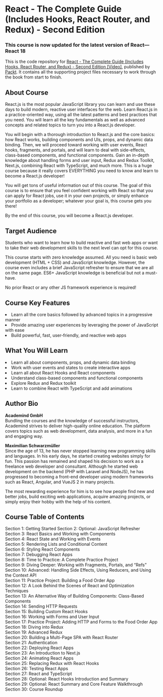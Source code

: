 # React - The Complete Guide (Includes Hooks, React Router, and Redux) - Second Edition

### This course is now updated for the latest version of React—React 18

This is the code repository for [React - The Complete Guide (Includes Hooks, React Router, and Redux) - Second Edition [Video]](https://www.packtpub.com/product/react-the-complete-guide-includes-hooks-react-router-and-redux-second-edition-video/9781801812603), published by [Packt](https://www.packtpub.com/?utm_source=github). It contains all the supporting project files necessary to work through the book from start to finish.


## About Course


React.js is the most popular JavaScript library you can learn and use these days to build modern, reactive user interfaces for the web. Learn React.js in a practice-oriented way, using all the latest patterns and best practices that you need. You will learn all the key fundamentals as well as advanced concepts and related topics to turn you into a React.js developer.  
  
You will begin with a thorough introduction to React.js and the core basics: how React works, building components and UIs, props, and dynamic data binding. Then, we will proceed toward working with user events, React hooks, fragments, and portals, and will learn to deal with side-effects, class-based components, and functional components. Gain an in-depth knowledge about handling forms and user input, Redux and Redux Toolkit, Next.js, combining React with TypeScript, and much more. This is a huge course because it really covers EVERYTHING you need to know and learn to become a React.js developer!  
  
You will get tons of useful information out of this course. The goal of this course is to ensure that you feel confident working with React so that you can apply for React jobs, use it in your own projects, or simply enhance your portfolio as a developer; whatever your goal is, this course gets you there!  
  
By the end of this course, you will become a React.js developer.

## Target Audience

Students who want to learn how to build reactive and fast web apps or want to take their web development skills to the next level can opt for this course.  
  
This course starts with zero knowledge assumed. All you need is basic web development (HTML + CSS) and JavaScript knowledge. However, the course even includes a brief JavaScript refresher to ensure that we are all on the same page. ES6+ JavaScript knowledge is beneficial but not a must-have.  
  
No prior React or any other JS framework experience is required!

## Course Key Features

<li>  Learn all the core basics followed by advanced topics in a progressive manner  
<li>  Provide amazing user experiences by leveraging the power of JavaScript with ease  
<li>  Build powerful, fast, user-friendly, and reactive web apps </li>

## What You Will Learn

<li>Learn all about components, props, and dynamic data binding
<li>Work with user events and states to create interactive apps
<li>Learn all about React Hooks and React components
<li>Understand class-based components and functional components 
<li>Explore Redux and Redux toolkit
<li>Learn to combine React with TypeScript and add animations </li>

## Author Bio

**Academind GmbH**<br>
Bundling the courses and the knowledge of successful instructors, Academind strives to deliver high-quality online education. The platform covers topics such as web development, data analysis, and more in a fun and engaging way.  
  
**Maximilian Schwarzmüller**<br>
Since the age of 13, he has never stopped learning new programming skills and languages. In his early days, he started creating websites simply for fun. This passion has remained and shaped his decision to work as a freelance web developer and consultant. Although he started web development on the backend (PHP with Laravel and NodeJS), he has progressed to becoming a front-end developer using modern frameworks such as React, Angular, and VueJS 2 in many projects.  
  
The most rewarding experience for him is to see how people find new and better jobs, build exciting web applications, acquire amazing projects, or simply enjoy their hobby with the help of his content.

## Course Table of Contents
Section 1: Getting Started
Section 2: Optional: JavaScript Refresher<br>
Section 3: React Basics and Working with Components<br>
Section 4: React State and Working with Events<br>
Section 5: Rendering Lists and Conditional Content<br>
Section 6: Styling React Components<br>
Section 7: Debugging React Apps<br>
Section 8: Time to Practice: A Complete Practice Project<br>
Section 9: Diving Deeper: Working with Fragments, Portals, and “Refs”<br>
Section 10: Advanced: Handling Side Effects, Using Reducers, and Using the Context API<br>
Section 11: Practice Project: Building a Food Order App<br>
Section 12: A Look Behind the Scenes of React and Optimization Techniques<br>
Section 13: An Alternative Way of Building Components: Class-Based Components<br>
Section 14: Sending HTTP Requests<br>
Section 15: Building Custom React Hooks<br>
Section 16: Working with Forms and User Input<br>
Section 17: Practice Project: Adding HTTP and Forms to the Food Order App<br>
Section 18: Diving into Redux<br>
Section 19: Advanced Redux<br>
Section 20: Building a Multi-Page SPA with React Router<br>
Section 21: Authentication<br>
Section 22: Deploying React Apps<br>
Section 23: An Introduction to Next.js<br>
Section 24: Animating React Apps<br>
Section 25: Replacing Redux with React Hooks<br>
Section 26: Testing React Apps<br>
Section 27: React and TypeScript<br>
Section 28: Optional: React Hooks Introduction and Summary<br>
Section 29: Optional: React Summary and Core Feature Walkthrough<br>
Section 30: Course Roundup<br>


